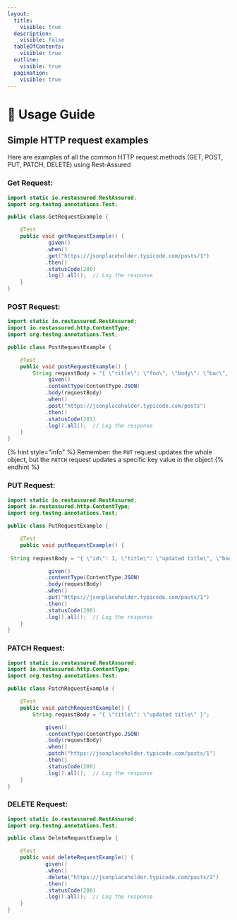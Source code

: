 ```yaml
---
layout:
  title:
    visible: true
  description:
    visible: false
  tableOfContents:
    visible: true
  outline:
    visible: true
  pagination:
    visible: true
---
```


# 📖 Usage Guide

## Simple HTTP request examples

Here are examples of all the common HTTP request methods (GET, POST, PUT, PATCH, DELETE) using Rest-Assured

### Get Request:

```java
import static io.restassured.RestAssured;
import org.testng.annotations.Test;

public class GetRequestExample {

    @Test
    public void getRequestExample() {
             given()
            .when()
            .get("https://jsonplaceholder.typicode.com/posts/1")
            .then()
            .statusCode(200)
            .log().all();  // Log the response
    }
}
```

### POST Request:

```java
import static io.restassured.RestAssured;
import io.restassured.http.ContentType;
import org.testng.annotations.Test;

public class PostRequestExample {

    @Test
    public void postRequestExample() {
        String requestBody = "{ \"title\": \"foo\", \"body\": \"bar\", \"userId\": 1 }";
             given()
            .contentType(ContentType.JSON)            
            .body(requestBody)
            .when()
            .post("https://jsonplaceholder.typicode.com/posts")
            .then()
            .statusCode(201)
            .log().all();  // Log the response
    }
}
```

{% hint style="info" %}
Remember: the `PUT` request updates the whole object, but the `PATCH` request updates a specific key value in the object
{% endhint %}

### PUT Request:

```java
import static io.restassured.RestAssured;
import io.restassured.http.ContentType;
import org.testng.annotations.Test;

public class PutRequestExample {

    @Test
    public void putRequestExample() {
 
 String requestBody = "{ \"id\": 1, \"title\": \"updated title\", \"body\": \"updated body\", \"userId\": 1 }";

             given()
            .contentType(ContentType.JSON)
            .body(requestBody)
            .when()
            .put("https://jsonplaceholder.typicode.com/posts/1")
            .then()
            .statusCode(200)
            .log().all();  // Log the response
    }
}
```

### PATCH Request:

```java
import static io.restassured.RestAssured;
import io.restassured.http.ContentType;
import org.testng.annotations.Test;

public class PatchRequestExample {

    @Test
    public void patchRequestExample() {
        String requestBody = "{ \"title\": \"updated title\" }";

            given()
            .contentType(ContentType.JSON)
            .body(requestBody)
            .when()
            .patch("https://jsonplaceholder.typicode.com/posts/1")
            .then()
            .statusCode(200)
            .log().all();  // Log the response
    }
}
```

### DELETE Request:

```java
import static io.restassured.RestAssured;
import org.testng.annotations.Test;

public class DeleteRequestExample {

    @Test
    public void deleteRequestExample() {
            given()
            .when()
            .delete("https://jsonplaceholder.typicode.com/posts/1")
            .then()
            .statusCode(200)
            .log().all();  // Log the response
    }
}
```

